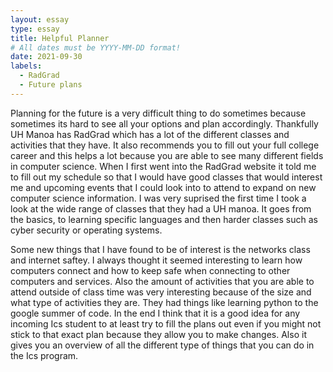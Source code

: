 ```yaml
---
layout: essay
type: essay
title: Helpful Planner
# All dates must be YYYY-MM-DD format!
date: 2021-09-30
labels:
  - RadGrad
  - Future plans
---
```

Planning for the future is a very difficult thing to do sometimes because sometimes its hard to see all your options and plan accordingly. Thankfully UH Manoa has RadGrad which 
has a lot of the different classes and activities that they have. It also recommends you to fill out your full college career and this helps a lot because you are able to see many 
different fields in computer science. When I first went into the RadGrad website it told me to fill out my schedule so that I would have good classes that would interest me and 
upcoming events that I could look into to attend to expand on new computer science information. I was very suprised the first time I took a look at the wide range of classes that 
they had a UH manoa. It goes from the basics, to learning specific languages and then harder classes such as cyber security or operating systems. 

Some new things that I have found to be of interest is the networks class and internet saftey. I always thought it seemed interesting to learn how computers connect and how to keep
safe when connecting to other computers and services. Also the amount of activities that you are able to attend outside of class time was very interesting because of the size and 
what type of activities they are. They had things like learning python to the google summer of code. In the end I think that it is a good idea for any incoming Ics student to at 
least try to fill the plans out even if you might not stick to that exact plan because they allow you to make changes. Also it gives you an overview of all the different type of 
things that you can do in the Ics program. 

